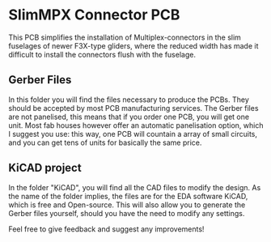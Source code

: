 # SlimMPX Connector PCB

This PCB simplifies the installation of Multiplex-connectors in the slim fuselages of newer F3X-type gliders, where the reduced width has made it difficult to install the connectors flush with the fuselage.

## Gerber Files
In this folder you will find the files necessary to produce the PCBs. They should be accepted by most PCB manufacturing services. The Gerber files are not panelised, this means that if you order one PCB, you will get one unit. Most fab houses however offer an automatic panelisation option, which I suggest you use: this way, one PCB will countain a array of small circuits, and you can get tens of units for basically the same price.

## KiCAD project
In the folder "KiCAD", you will find all the CAD files to modify the design. As the name of the folder implies, the files are for the EDA software KiCAD, which is free and Open-source. This will also allow you to generate the Gerber files yourself, should you have the need to modify any settings.

Feel free to give feedback and suggest any improvements!
